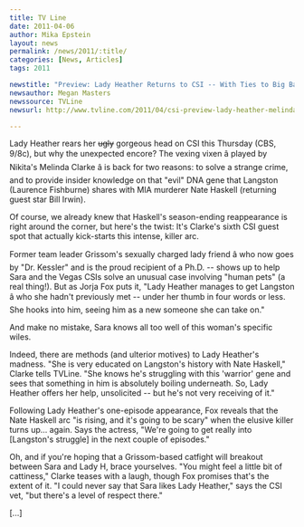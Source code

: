 ```yaml
---
title: TV Line
date: 2011-04-06
author: Mika Epstein
layout: news
permalink: /news/2011/:title/
categories: [News, Articles]
tags: 2011

newstitle: "Preview: Lady Heather Returns to CSI -- With Ties to Big Bad Nate Haskell?  "
newsauthor: Megan Masters  
newssource: TVLine  
newsurl: http://www.tvline.com/2011/04/csi-preview-lady-heather-melinda-clarke/  

---
```


Lady Heather rears her <del>ugly</del> gorgeous head on CSI this Thursday (CBS, 9/8c), but why the unexpected encore? The vexing vixen â played by Nikita's Melinda Clarke â is back for two reasons: to solve a strange crime, and to provide insider knowledge on that "evil" DNA gene that Langston (Laurence Fishburne) shares with MIA murderer Nate Haskell (returning guest star Bill Irwin).

Of course, we already knew that Haskell's season-ending reappearance is right around the corner, but here's the twist: It's Clarke's sixth CSI guest spot that actually kick-starts this intense, killer arc.

Former team leader Grissom's sexually charged lady friend â who now goes by "Dr. Kessler" and is the proud recipient of a Ph.D. -- shows up to help Sara and the Vegas CSIs solve an unusual case involving "human pets" (a real thing!). But as Jorja Fox puts it, "Lady Heather manages to get Langston â who she hadn't previously met -- under her thumb in four words or less. She hooks into him, seeing him as a new someone she can take on."

And make no mistake, Sara knows all too well of this woman's specific wiles.

Indeed, there are methods (and ulterior motives) to Lady Heather's madness. "She is very educated on Langston's history with Nate Haskell," Clarke tells TVLine. "She knows he's struggling with this 'warrior' gene and sees that something in him is absolutely boiling underneath. So, Lady Heather offers her help, unsolicited -- but he's not very receiving of it."

Following Lady Heather's one-episode appearance, Fox reveals that the Nate Haskell arc "is rising, and it's going to be scary" when the elusive killer turns up... again. Says the actress, "We're going to get really into [Langston's struggle] in the next couple of episodes."

Oh, and if you're hoping that a Grissom-based catfight will breakout between Sara and Lady H, brace yourselves. "You might feel a little bit of cattiness," Clarke teases with a laugh, though Fox promises that's the extent of it. "I could never say that Sara likes Lady Heather," says the CSI vet, "but there's a level of respect there."

[...]  
